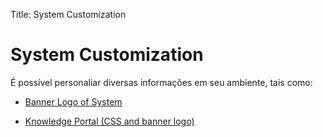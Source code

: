 Title: System Customization

# System Customization

É possível personaliar diversas informações em seu ambiente, tais como:

- [Banner Logo of System][1]

- [Knowledge Portal (CSS and banner logo)][2]

[1]:/en-us/citsmart-esp-8/platform-administration/environment-configuration/banner-logo.html
[2]:/en-us/citsmart-esp-8/platform-administration/environment-configuration/knowledge-portal-customize-knowledge-portal.html